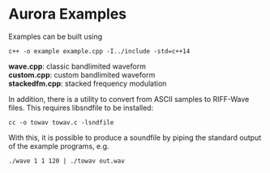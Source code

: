 Aurora Examples
=================

Examples can be built using

```
c++ -o example example.cpp -I../include -std=c++14
```

**wave.cpp**: classic bandlimited waveform  
**custom.cpp**: custom bandlimited waveform  
**stackedfm.cpp**: stacked frequency modulation

In addition, there is a utility to convert from ASCII samples to RIFF-Wave files. This
requires libsndfile to be installed:

```
cc -o towav towav.c -lsndfile
```

With this, it is possible to produce a soundfile by piping the standard
output of the example programs, e.g.

```
./wave 1 1 120 | ./towav out.wav
```

